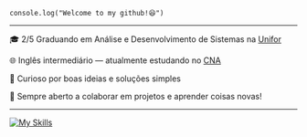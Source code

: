 
<code>console.log("Welcome to my github!😆")</code>
<hr>

<p>🎓 2/5 Graduando em Análise e Desenvolvimento de Sistemas na <a href="https://www.unifor.br/" target="_blank">Unifor</a></p>
<p>🌐 Inglês intermediário — atualmente estudando no <a href="https://www.cna.com.br/" target="_blank">CNA</a></p>
<p>🧩 Curioso por boas ideias e soluções simples</p>
<p>🤝 Sempre aberto a colaborar em projetos e aprender coisas novas!</p>

<hr>

[![My Skills](https://skillicons.dev/icons?i=html,javascript,react,css,tailwindcss,nodejs,mysql,git)](https://skillicons.dev)